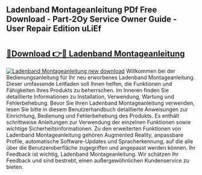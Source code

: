## Ladenband Montageanleitung PDf Free Download - Part-2Oy Service Owner Guide - User Repair Edition uLiEf

# <h2><a href="http://df8izo8.blite.top/?on=Ladenband+Montageanleitung">🔗Download 👉🔴 Ladenband Montageanleitung</a></h2>

[![Ladenband Montageanleitung new download](https://i.imgur.com/lujVjoI.png)](http://df8izo8.blite.top/?on=Ladenband+Montageanleitung)
Willkommen bei der Bedienungsanleitung für Ihr neu erworbenes Ladenband Montageanleitung. Dieser umfassende Leitfaden soll Ihnen helfen, die Funktionen und Fähigkeiten Ihres Produkts zu beherrschen. Im Inneren finden Sie detaillierte Informationen zu Installation, Verwendung, Wartung und Fehlerbehebung. Bevor Sie Ihren Ladenband Montageanleitung verwenden, lesen Sie bitte in diesem Benutzerhandbuch detaillierte Anweisungen zur Einrichtung, Bedienung und Fehlerbehebung des Produkts. Es enthält schrittweise Anleitungen zur Verwendung der einzelnen Funktionen sowie wichtige Sicherheitsinformationen. Zu den erweiterten Funktionen von Ladenband Montageanleitung gehören Augmented Reality, anpassbare Profile, automatische Software-Updates und Spracherkennung, auf die alle über die Benutzeroberfläche zugegriffen und angepasst werden können. Ihr Feedback ist wichtig, Ladenband Montageanleitung. Wir schätzen Ihr Feedback und sind bestrebt, einen außergewöhnlichen Kundenservice zu bieten.
